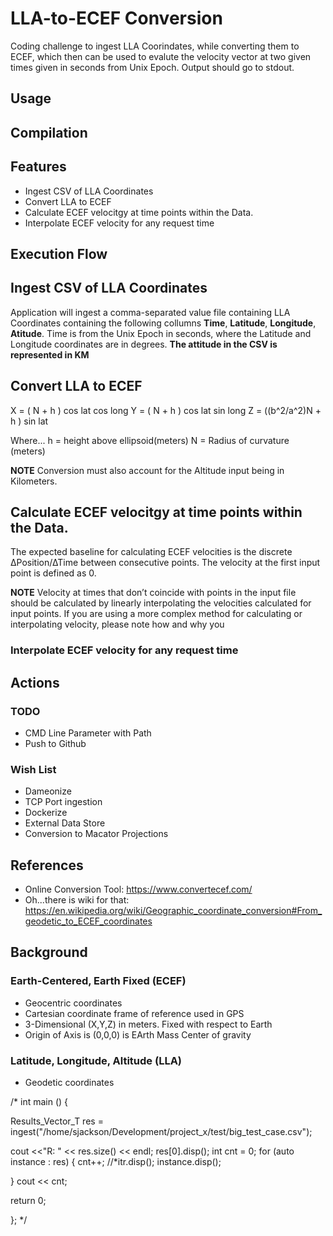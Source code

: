 # LLA-to-ECEF Conversion
Coding challenge to ingest LLA Coorindates, while converting them to ECEF, which then can be used to evalute the velocity vector at two given times given in seconds from Unix Epoch.  Output should go to stdout. 


## Usage

## Compilation

## Features
- Ingest CSV of LLA Coordinates
- Convert LLA to ECEF
- Calculate ECEF velocitgy at time points within the Data.
- Interpolate ECEF velocity for any request time

## Execution Flow



## Ingest CSV of LLA Coordinates
Application will ingest a comma-separated value file containing LLA Coordinates containing the following collumns **Time**, **Latitude**, **Longitude**, **Atitude**.   Time is from the Unix Epoch in seconds, where the Latitude and Longitude coordinates are in degrees.  **The attitude in the CSV is represented in KM**



## Convert LLA to ECEF

X = ( N + h ) cos lat cos long
Y = ( N + h ) cos lat sin long
Z = ((b^2/a^2)N + h ) sin lat

Where...
h = height above ellipsoid(meters)
N = Radius of curvature (meters)

**NOTE** Conversion must also account for the Altitude input being in Kilometers.

## Calculate ECEF velocitgy at time points within the Data.
The expected baseline for calculating ECEF velocities is the discrete ∆Position/∆Time between consecutive points. The velocity at the first input point is defined as 0. 

**NOTE** Velocity at times that don’t coincide with points in the input file should be calculated by linearly interpolating the velocities calculated for input points. If you are using a more complex method for calculating or interpolating velocity, please note how and why you

### Interpolate ECEF velocity for any request time





## Actions
### TODO
 - CMD Line Parameter with Path
 - Push to Github

### Wish List
 - Dameonize
 - TCP Port ingestion
 - Dockerize
 - External Data Store
 - Conversion to Macator Projections


## References
 - Online Conversion Tool: https://www.convertecef.com/
 - Oh...there is wiki for that: https://en.wikipedia.org/wiki/Geographic_coordinate_conversion#From_geodetic_to_ECEF_coordinates



## Background
### Earth-Centered, Earth Fixed (ECEF)
 - Geocentric coordinates
 - Cartesian coordinate frame of reference used in GPS
 - 3-Dimensional (X,Y,Z) in meters.  Fixed  with respect to Earth
 - Origin of Axis is (0,0,0) is EArth Mass Center of gravity

### Latitude, Longitude, Altitude (LLA)
  - Geodetic coordinates



















/*
int main () {

  Results_Vector_T res = ingest("/home/sjackson/Development/project_x/test/big_test_case.csv");

  cout <<"R: " << res.size() << endl;
  res[0].disp();
  int cnt = 0;
  for (auto instance : res) {
    cnt++;
    //*itr.disp();
    instance.disp();
    
  }
cout << cnt;



  return 0;

};
*/